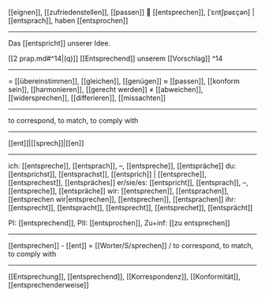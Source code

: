 [[eignen]], [[zufriedenstellen]], [[passen]]
📝 [[entsprechen]], [ˈɛntʃpʁɛçən] | [[entsprach]], haben [[entsprochen]]

---
Das [[entspricht]] unserer Idee.

[[2 prap.md#^14|(q)]] [[Entsprechend]] unserem [[Vorschlag]] ^14

---
= [[übereinstimmen]], [[gleichen]], [[genügen]]
≈ [[passen]], [[konform sein]], [[harmonieren]], [[gerecht werden]]
≠ [[abweichen]], [[widersprechen]], [[differieren]], [[missachten]]

---
to correspond, to match, to comply with

---
[[ent]]|[[sprech]]|[[en]]

---
ich: [[entspreche]], [[entsprach]], –, [[entspreche]], [[entspräche]]
du: [[entsprichst]], [[entsprachst]], [[entsprich]] | [[entspreche]], [[entsprechest]], [[entspräches]]
er/sie/es: [[entspricht]], [[entsprach]], –, [[entspreche]], [[entspräche]]
wir: [[entsprechen]], [[entsprachen]], [[entsprechen wir|entsprechen]], [[entsprechen]], [[entsprachen]]
ihr: [[entsprecht]], [[entspracht]], [[entsprecht]], [[entsprechet]], [[entsprächt]]

PI: [[entsprechend]], PII: [[entsprochen]], Zu+inf: [[zu entsprechen]]

---
[[entsprechen]] - [[ent]] = [[Worter/S/sprechen]] / to correspond, to match, to comply with

---
[[Entsprechung]], [[entsprechend]], [[Korrespondenz]], [[Konformität]], [[entsprechenderweise]]